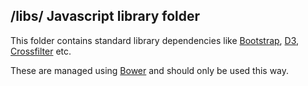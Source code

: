 ## /libs/ Javascript library folder

This folder contains standard library dependencies like [Bootstrap](http://getbootstrap.com), [D3](http://d3js.org/), [Crossfilter](https://github.com/square/crossfilter) etc.

These are managed using [Bower](http://bower.io) and should only be used this way.